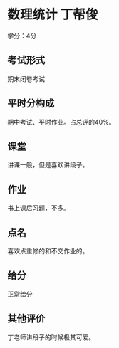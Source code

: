 # 数理统计  丁帮俊

学分：4分

## 考试形式

期末闭卷考试

## 平时分构成

期中考试、平时作业。占总评的40%。

## 课堂

讲课一般，但是喜欢讲段子。

## 作业

书上课后习题，不多。

## 点名

喜欢点重修的和不交作业的。

## 给分

正常给分

## 其他评价

丁老师讲段子的时候极其可爱。

